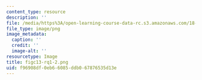```yaml
---
content_type: resource
description: ''
file: /media/https%3A/open-learning-course-data-rc.s3.amazonaws.com/18-05-introduction-to-probability-and-statistics-spring-2014/f96908df0eb66085ddb067876535d13e_figc13-rq1-2.png
file_type: image/png
image_metadata:
  caption: ''
  credit: ''
  image-alt: ''
resourcetype: Image
title: figc13-rq1-2.png
uid: f96908df-0eb6-6085-ddb0-67876535d13e
---
```

